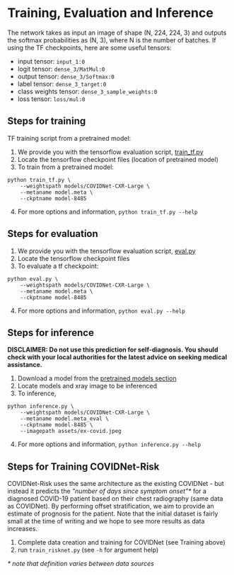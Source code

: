 # Training, Evaluation and Inference
The network takes as input an image of shape (N, 224, 224, 3) and outputs the softmax probabilities as (N, 3), where N is the number of batches.
If using the TF checkpoints, here are some useful tensors:

* input tensor: `input_1:0`
* logit tensor: `dense_3/MatMul:0`
* output tensor: `dense_3/Softmax:0`
* label tensor: `dense_3_target:0`
* class weights tensor: `dense_3_sample_weights:0`
* loss tensor: `loss/mul:0`

## Steps for training
TF training script from a pretrained model:
1. We provide you with the tensorflow evaluation script, [train_tf.py](../train_tf.py)
2. Locate the tensorflow checkpoint files (location of pretrained model)
3. To train from a pretrained model:
```
python train_tf.py \
    --weightspath models/COVIDNet-CXR-Large \
    --metaname model.meta \
    --ckptname model-8485
```
4. For more options and information, `python train_tf.py --help`

## Steps for evaluation

1. We provide you with the tensorflow evaluation script, [eval.py](../eval.py)
2. Locate the tensorflow checkpoint files
3. To evaluate a tf checkpoint:
```
python eval.py \
    --weightspath models/COVIDNet-CXR-Large \
    --metaname model.meta \
    --ckptname model-8485
```
4. For more options and information, `python eval.py --help`

## Steps for inference
**DISCLAIMER: Do not use this prediction for self-diagnosis. You should check with your local authorities for the latest advice on seeking medical assistance.**

1. Download a model from the [pretrained models section](models.md)
2. Locate models and xray image to be inferenced
3. To inference,
```
python inference.py \
    --weightspath models/COVIDNet-CXR-Large \
    --metaname model.meta_eval \
    --ckptname model-8485 \
    --imagepath assets/ex-covid.jpeg
```
4. For more options and information, `python inference.py --help`

## Steps for Training COVIDNet-Risk

COVIDNet-Risk uses the same architecture as the existing COVIDNet - but instead it predicts the *"number of days since symptom onset"\** for a diagnosed COVID-19 patient based on their chest radiography (same data as COVIDNet). By performing offset stratification, we aim to provide an estimate of prognosis for the patient. Note that the initial dataset is fairly small at the time of writing and we hope to see more results as data increases.

1. Complete data creation and training for COVIDNet (see Training above)
2. run `train_risknet.py` (see `-h` for argument help)

*\* note that definition varies between data sources*
